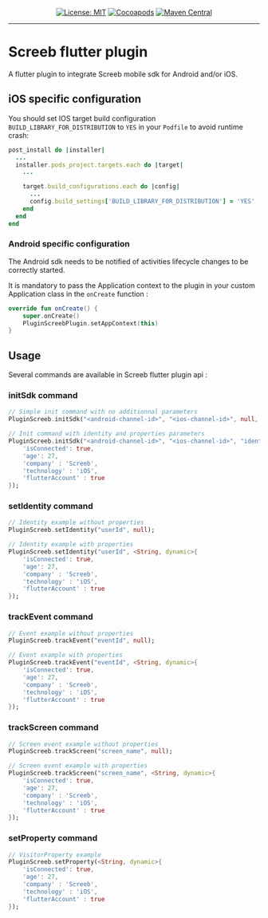 <p align="center">
<a href="https://opensource.org/licenses/MIT"><img src="https://img.shields.io/badge/license-MIT-purple.svg" alt="License: MIT"></a>
<a href="https://cocoapods.org/pods/Screeb"><img src="https://img.shields.io/cocoapods/v/Screeb.svg?style=flat" alt="Cocoapods"></a>
<a href="https://search.maven.org/search?q=g:%22app.screeb.sdk%22%20AND%20a:%22survey%22"><img src="https://img.shields.io/maven-central/v/app.screeb.sdk/survey.svg?label=Maven%20Central" alt="Maven Central"></a>
</p>

---

# Screeb flutter plugin

A flutter plugin to integrate Screeb mobile sdk for Android and/or iOS.

## iOS specific configuration

You should set IOS target build configuration `BUILD_LIBRARY_FOR_DISTRIBUTION` to `YES` in your `Podfile` to avoid runtime crash:
```ruby
post_install do |installer|
  ...
  installer.pods_project.targets.each do |target|
    ...

    target.build_configurations.each do |config|
      ...
      config.build_settings['BUILD_LIBRARY_FOR_DISTRIBUTION'] = 'YES'
    end
  end
end
```

### Android specific configuration

The Android sdk needs to be notified of activities lifecycle changes to be correctly started.

It is mandatory to pass the Application context to the plugin in your custom Application class
in the `onCreate` function :

```kotlin
override fun onCreate() {
    super.onCreate()
    PluginScreebPlugin.setAppContext(this)
}
```

## Usage

Several commands are available in Screeb flutter plugin api :

### initSdk command

```dart
// Simple init command with no additionnal parameters
PluginScreeb.initSdk("<android-channel-id>", "<ios-channel-id>", null, null);
```

```dart
// Init command with identity and properties parameters
PluginScreeb.initSdk("<android-channel-id>", "<ios-channel-id>", "identity", <String, dynamic>{
    'isConnected': true,
    'age': 27,
    'company' : 'Screeb',
    'technology' : 'iOS',
    'flutterAccount' : true
});
```

### setIdentity command

```dart
// Identity example without properties 
PluginScreeb.setIdentity("userId", null);

// Identity example with properties 
PluginScreeb.setIdentity("userId", <String, dynamic>{
    'isConnected': true,
    'age': 27,
    'company' : 'Screeb',
    'technology' : 'iOS',
    'flutterAccount' : true
});
```

### trackEvent command

```dart
// Event example without properties 
PluginScreeb.trackEvent("eventId", null);

// Event example with properties 
PluginScreeb.trackEvent("eventId", <String, dynamic>{
    'isConnected': true,
    'age': 27,
    'company' : 'Screeb',
    'technology' : 'iOS',
    'flutterAccount' : true
});
```

### trackScreen command

```dart
// Screen event example without properties 
PluginScreeb.trackScreen("screen_name", null);

// Screen event example with properties 
PluginScreeb.trackScreen("screen_name", <String, dynamic>{
    'isConnected': true,
    'age': 27,
    'company' : 'Screeb',
    'technology' : 'iOS',
    'flutterAccount' : true
});
```

### setProperty command

```dart
// VisitorProperty example
PluginScreeb.setProperty(<String, dynamic>{
    'isConnected': true,
    'age': 27,
    'company' : 'Screeb',
    'technology' : 'iOS',
    'flutterAccount' : true
});
```
